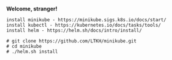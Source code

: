 **Welcome, stranger!**

    install minikube - https://minikube.sigs.k8s.io/docs/start/
    install kubectl - https://kubernetes.io/docs/tasks/tools/
    install helm - https://helm.sh/docs/intro/install/

    # git clone https://github.com/LTKH/minikube.git
    # cd minikube
    # ./helm.sh install